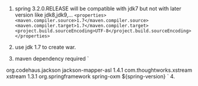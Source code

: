 1. spring 3.2.0.RELEASE will be compatible with  jdk7 but not with later version like jdk8,jdk9,...
     `<properties>
     <maven.compiler.source>1.7</maven.compiler.source>
     <maven.compiler.target>1.7</maven.compiler.target>
     <project.build.sourceEncoding>UTF-8</project.build.sourceEncoding>
     </properties>`
2. use jdk 1.7 to create war.

3. maven dependency required
`
<dependency>
<groupId>org.codehaus.jackson</groupId>
<artifactId>jackson-mapper-asl</artifactId>
<version>1.4.1</version>
</dependency>
<dependency>
<groupId>com.thoughtworks.xstream</groupId>
<artifactId>xstream</artifactId>
<version>1.3.1</version>
</dependency>
<dependency>
<groupId>org.springframework</groupId>
<artifactId>spring-oxm</artifactId>
<version>${spring-version}</version>
</dependency>
`
4. 